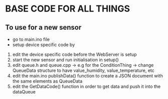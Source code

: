 # BASE CODE FOR ALL THINGS

## To use for a new sensor
- go to main.ino file
- setup device specific code by
1. edit the device specific code before the WebServer is setup
2. start the new sensor and run initialisation in setup()
3. edit queue.h and queue.cpp -> e.g for the ConditionThing -> change QueueData structure to have value_humidity, value_temperature, etc
4. edit the main.ino publishData() function to create a JSON document with the same elements as QueueData
5. edit the GetDataCode() function in order to get data and push it into the dataQueue
